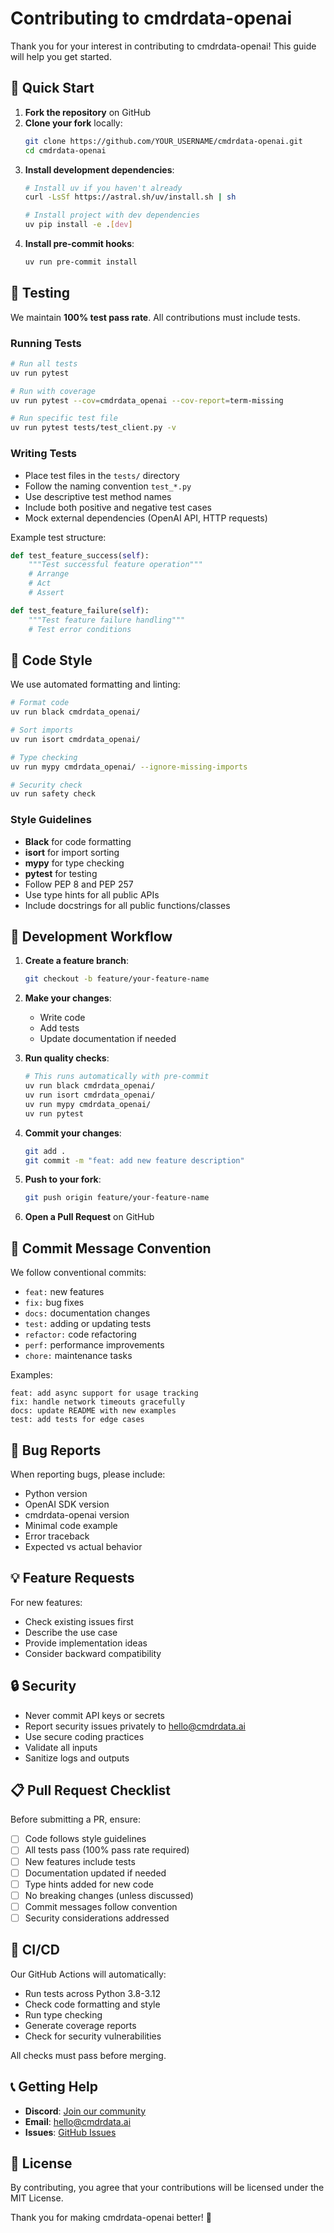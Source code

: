 # Contributing to cmdrdata-openai

Thank you for your interest in contributing to cmdrdata-openai! This guide will help you get started.

## 🚀 Quick Start

1. **Fork the repository** on GitHub
2. **Clone your fork** locally:
   ```bash
   git clone https://github.com/YOUR_USERNAME/cmdrdata-openai.git
   cd cmdrdata-openai
   ```
3. **Install development dependencies**:
   ```bash
   # Install uv if you haven't already
   curl -LsSf https://astral.sh/uv/install.sh | sh
   
   # Install project with dev dependencies
   uv pip install -e .[dev]
   ```
4. **Install pre-commit hooks**:
   ```bash
   uv run pre-commit install
   ```

## 🧪 Testing

We maintain **100% test pass rate**. All contributions must include tests.

### Running Tests

```bash
# Run all tests
uv run pytest

# Run with coverage
uv run pytest --cov=cmdrdata_openai --cov-report=term-missing

# Run specific test file
uv run pytest tests/test_client.py -v
```

### Writing Tests

- Place test files in the `tests/` directory
- Follow the naming convention `test_*.py`
- Use descriptive test method names
- Include both positive and negative test cases
- Mock external dependencies (OpenAI API, HTTP requests)

Example test structure:
```python
def test_feature_success(self):
    """Test successful feature operation"""
    # Arrange
    # Act  
    # Assert

def test_feature_failure(self):
    """Test feature failure handling"""
    # Test error conditions
```

## 🎨 Code Style

We use automated formatting and linting:

```bash
# Format code
uv run black cmdrdata_openai/

# Sort imports
uv run isort cmdrdata_openai/

# Type checking
uv run mypy cmdrdata_openai/ --ignore-missing-imports

# Security check
uv run safety check
```

### Style Guidelines

- **Black** for code formatting
- **isort** for import sorting
- **mypy** for type checking
- **pytest** for testing
- Follow PEP 8 and PEP 257
- Use type hints for all public APIs
- Include docstrings for all public functions/classes

## 🔧 Development Workflow

1. **Create a feature branch**:
   ```bash
   git checkout -b feature/your-feature-name
   ```

2. **Make your changes**:
   - Write code
   - Add tests
   - Update documentation if needed

3. **Run quality checks**:
   ```bash
   # This runs automatically with pre-commit
   uv run black cmdrdata_openai/
   uv run isort cmdrdata_openai/ 
   uv run mypy cmdrdata_openai/
   uv run pytest
   ```

4. **Commit your changes**:
   ```bash
   git add .
   git commit -m "feat: add new feature description"
   ```

5. **Push to your fork**:
   ```bash
   git push origin feature/your-feature-name
   ```

6. **Open a Pull Request** on GitHub

## 📝 Commit Message Convention

We follow conventional commits:

- `feat:` new features
- `fix:` bug fixes
- `docs:` documentation changes
- `test:` adding or updating tests
- `refactor:` code refactoring
- `perf:` performance improvements
- `chore:` maintenance tasks

Examples:
```
feat: add async support for usage tracking
fix: handle network timeouts gracefully  
docs: update README with new examples
test: add tests for edge cases
```

## 🐛 Bug Reports

When reporting bugs, please include:

- Python version
- OpenAI SDK version
- cmdrdata-openai version
- Minimal code example
- Error traceback
- Expected vs actual behavior

## 💡 Feature Requests

For new features:

- Check existing issues first
- Describe the use case
- Provide implementation ideas
- Consider backward compatibility

## 🔒 Security

- Never commit API keys or secrets
- Report security issues privately to hello@cmdrdata.ai
- Use secure coding practices
- Validate all inputs
- Sanitize logs and outputs

## 📋 Pull Request Checklist

Before submitting a PR, ensure:

- [ ] Code follows style guidelines
- [ ] All tests pass (100% pass rate required)
- [ ] New features include tests
- [ ] Documentation updated if needed
- [ ] Type hints added for new code
- [ ] No breaking changes (unless discussed)
- [ ] Commit messages follow convention
- [ ] Security considerations addressed

## 🔄 CI/CD

Our GitHub Actions will automatically:

- Run tests across Python 3.8-3.12
- Check code formatting and style
- Run type checking
- Generate coverage reports
- Check for security vulnerabilities

All checks must pass before merging.

## 📞 Getting Help

- **Discord**: [Join our community](https://discord.gg/cmdrdata)
- **Email**: hello@cmdrdata.ai
- **Issues**: [GitHub Issues](https://github.com/cmdrdata-ai/cmdrdata-openai/issues)

## 📄 License

By contributing, you agree that your contributions will be licensed under the MIT License.

Thank you for making cmdrdata-openai better! 🙏